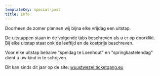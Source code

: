 ```yaml
---
templateKey: special-post
title: Info
---
```

Doorheen de zomer plannen wij bijna elke vrijdag een uitstap.



De uitstappen staan in de volgende tabs beschreven als u er op doorklikt. Bij elke uitstap staat ook de leeftijd en de kostprijs beschreven.

Voor elke uitstap behalve "speldag te Loenhout" en "springkastelendag" dient u uw kind in te schrijven.

Dit kan sinds dit jaar op de site: [wuustwezel.ticketgang.eu](wuustwezel.ticketgang.eu)
